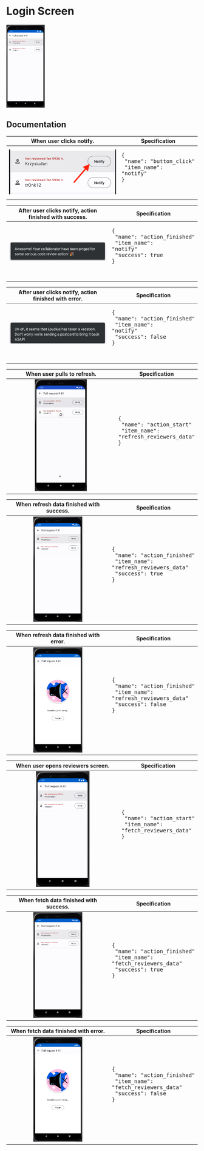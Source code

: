 # Login Screen

<img src="../analytics_imgs/reviewers/reviewers_screen.png" width=20% height=20%>

## Documentation

|                    When user clicks notify.                    | Specification                                                                    |
|:--------------------------------------------------------------:|----------------------------------------------------------------------------------|
| ![Click notify](../analytics_imgs/reviewers/when_user_clicks_notify.png) | <pre>{<br />   "name": "button_click"<br />   "item_name": "notify"<br />}<pre/> |

|            After user clicks notify, action finished with success.            | Specification                                                                                               |
|:-----------------------------------------------------------------------------:|-------------------------------------------------------------------------------------------------------------|
| ![Success after notify](../analytics_imgs/reviewers/after_notify_success.png) | <pre>{<br />   "name": "action_finished"<br />   "item_name": "notify"<br />   "success": true<br />}<pre/> |

|           After user clicks notify, action finished with error.           | Specification                                                                                                |
|:-------------------------------------------------------------------------:|--------------------------------------------------------------------------------------------------------------|
| ![Error after notify](../analytics_imgs/reviewers/after_notify_error.png) | <pre>{<br />   "name": "action_finished"<br />   "item_name": "notify"<br />   "success": false<br />}<pre/> |

|                           When user pulls to refresh.                            | Specification                                                                                    |
|:--------------------------------------------------------------------------------:|--------------------------------------------------------------------------------------------------|
| <img src="../analytics_imgs/reviewers/pull_to_refresh.png" width=50% height=50%> | <pre>{<br />   "name": "action_start"<br />   "item_name": "refresh_reviewers_data"<br />}<pre/> |

|                       When refresh data finished with success.                        | Specification                                                                                                               |
|:-------------------------------------------------------------------------------------:|-----------------------------------------------------------------------------------------------------------------------------|
| <img src="../analytics_imgs/reviewers/refresh_with_success.png" width=50% height=50%> | <pre>{<br />   "name": "action_finished"<br />   "item_name": "refresh_reviewers_data"<br />   "success": true<br />}<pre/> |

|                       When refresh data finished with error.                        | Specification                                                                                                                |
|:-----------------------------------------------------------------------------------:|------------------------------------------------------------------------------------------------------------------------------|
| <img src="../analytics_imgs/reviewers/refresh_with_error.png" width=50% height=50%> | <pre>{<br />   "name": "action_finished"<br />   "item_name": "refresh_reviewers_data"<br />   "success": false<br />}<pre/> |

|                         When user opens reviewers screen.                         | Specification                                                                                  |
|:---------------------------------------------------------------------------------:|------------------------------------------------------------------------------------------------|
| <img src="../analytics_imgs/reviewers/reviewers_screen.png" width=50% height=50%> | <pre>{<br />   "name": "action_start"<br />   "item_name": "fetch_reviewers_data"<br />}<pre/> |

|                       When fetch data finished with success.                        | Specification                                                                                                             |
|:-----------------------------------------------------------------------------------:|---------------------------------------------------------------------------------------------------------------------------|
| <img src="../analytics_imgs/reviewers/fetch_with_success.png" width=50% height=50%> | <pre>{<br />   "name": "action_finished"<br />   "item_name": "fetch_reviewers_data"<br />   "success": true<br />}<pre/> |

|                       When fetch data finished with error.                        | Specification                                                                                                              |
|:---------------------------------------------------------------------------------:|----------------------------------------------------------------------------------------------------------------------------|
| <img src="../analytics_imgs/reviewers/fetch_with_error.png" width=50% height=50%> | <pre>{<br />   "name": "action_finished"<br />   "item_name": "fetch_reviewers_data"<br />   "success": false<br />}<pre/> |
